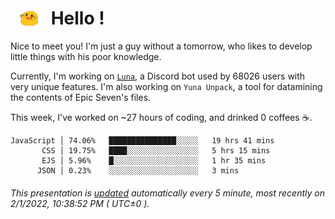 <h1>   <img src="./spoink.gif" style="vertical-align:middle;" width="30px">   Hello ! </h1>

Nice to meet you! I'm just a guy without a tomorrow, who likes to develop little things with his poor knowledge.

Currently, I'm working on <a href='https://github.com/Asgarrrr/Luna'>`Luna`</a>, a Discord bot used by 68026 users with very unique features. I'm also working on `Yuna Unpack`, a tool for datamining the contents of Epic Seven's files.

This week, I've worked on ~27 hours of coding, and drinked 0 coffees ☕.

```
JavaScript │ 74.06%   ███████████████░░░░░   19 hrs 41 mins
       CSS │ 19.75%   ████░░░░░░░░░░░░░░░░   5 hrs 15 mins
       EJS │ 5.96%    █░░░░░░░░░░░░░░░░░░░   1 hr 35 mins
      JSON │ 0.23%    ░░░░░░░░░░░░░░░░░░░░   3 mins
```

###### This presentation is [updated](https://github.com/Asgarrrr) automatically every 5 minute, most recently on 2/1/2022, 10:38:52 PM ( UTC±0 ).